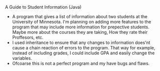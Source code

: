 A Guide to Student Information (Java)
- A program that gives a list of information about two students at the University of Minnesota. I'm planning on adding more features to the program that may include more information for prepective students. Maybe more about the courses they are taking, How they rate their Proffesors, etc.  
- I used inheritance to ensure that any changes to information does'nt cause a chain reaction of errors to the program. That way for example, instead of including grades, I could include GPA and easily change the variables.
- Ofcoarse this is not a perfect program and my have bugs and flaws.
